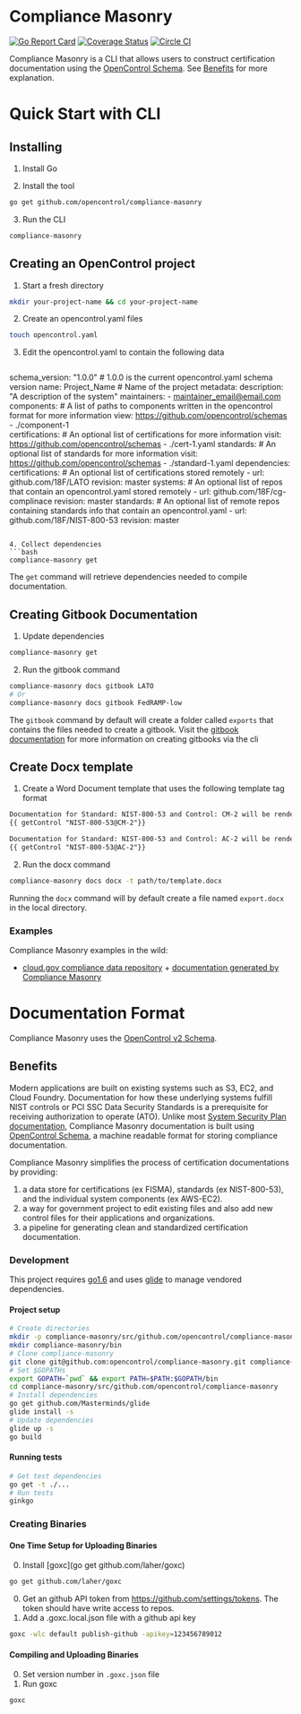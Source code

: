 # Compliance Masonry
[![Go Report Card](https://goreportcard.com/badge/github.com/opencontrol/compliance-masonry)](https://goreportcard.com/report/github.com/opencontrol/compliance-masonry)
[![Coverage Status](https://coveralls.io/repos/github/opencontrol/compliance-masonry/badge.svg?branch=master)](https://coveralls.io/github/opencontrol/compliance-masonry?branch=master)
[![Circle CI](https://circleci.com/gh/opencontrol/compliance-masonry/tree/master.svg?style=svg)](https://circleci.com/gh/opencontrol/compliance-masonry/tree/master)

Compliance Masonry is a CLI that allows users to construct certification documentation using the [OpenControl Schema](https://github.com/opencontrol/schemas). See [Benefits](#benefits) for more explanation.

# Quick Start with CLI

## Installing
1. Install Go

2. Install the tool
  ```bash
  go get github.com/opencontrol/compliance-masonry
  ```
3. Run the CLI
  ```bash
  compliance-masonry
  ```


## Creating an OpenControl project
1. Start a fresh directory
  ```bash
  mkdir your-project-name && cd your-project-name
  ```
2. Create an opencontrol.yaml files
  ```bash
  touch opencontrol.yaml
  ```
3. Edit the opencontrol.yaml to contain the following data  
   ```yaml
  schema_version: "1.0.0" # 1.0.0 is the current opencontrol.yaml schema version
  name: Project_Name # Name of the project
  metadata:
    description: "A description of the system"
    maintainers:
      - maintainer_email@email.com
  components: # A list of paths to components written in the opencontrol format for more information view: https://github.com/opencontrol/schemas
    - ./component-1  
  certifications: # An optional list of certifications for more information visit: https://github.com/opencontrol/schemas
    - ./cert-1.yaml
  standards: # An optional list of standards for more information visit: https://github.com/opencontrol/schemas
    - ./standard-1.yaml
  dependencies:
    certifications: # An optional list of certifications stored remotely
      - url: github.com/18F/LATO
        revision: master
    systems:  # An optional list of repos that contain an opencontrol.yaml stored remotely
      - url: github.com/18F/cg-complinace
        revision: master
    standards:   # An optional list of remote repos containing standards info that contain an opencontrol.yaml
      - url: github.com/18F/NIST-800-53
        revision: master
  ```

4. Collect dependencies
  ```bash
  compliance-masonry get
  ```
  The `get` command will retrieve  dependencies needed to compile documentation.


## Creating Gitbook Documentation
1. Update dependencies
  ```bash
  compliance-masonry get
  ```
2. Run the gitbook command
  ```bash
  compliance-masonry docs gitbook LATO
  # Or
  compliance-masonry docs gitbook FedRAMP-low
  ```

The `gitbook` command by default will create a folder called `exports` that contains the files needed to create a gitbook. Visit the [gitbook documentation](https://github.com/GitbookIO/gitbook-cli) for more information on creating gitbooks via the cli

## Create Docx template
1. Create a Word Document template that uses the following template tag format  

  ```txt
  Documentation for Standard: NIST-800-53 and Control: CM-2 will be rendered below
  {{ getControl "NIST-800-53@CM-2"}}

  Documentation for Standard: NIST-800-53 and Control: AC-2 will be rendered below
  {{ getControl "NIST-800-53@AC-2"}}
  ```
2. Run the docx command

  ```bash
  compliance-masonry docs docx -t path/to/template.docx
  ```
  Running the `docx` command will by default create a file named `export.docx` in the local directory.


### Examples
Compliance Masonry examples in the wild:
* [cloud.gov compliance data repository](https://github.com/18F/cg-compliance) + [documentation generated by Compliance Masonry](https://compliance.cloud.gov/)

# Documentation Format
Compliance Masonry uses the [OpenControl v2 Schema](https://github.com/opencontrol/schemas).

## Benefits
Modern applications are built on existing systems such as S3, EC2, and Cloud Foundry. Documentation for how these underlying systems fulfill NIST controls or PCI SSC Data Security Standards is a prerequisite for receiving authorization to operate (ATO). Unlike most [System Security Plan documentation](http://csrc.nist.gov/publications/nistpubs/800-18-Rev1/sp800-18-Rev1-final.pdf), Compliance Masonry documentation is built using [OpenControl Schema](https://github.com/opencontrol/schemas), a machine readable format for storing compliance documentation.

Compliance Masonry simplifies the process of certification documentations by providing:
1. a data store for certifications (ex FISMA), standards (ex NIST-800-53), and the individual system components (ex AWS-EC2).
2. a way for government project to edit existing files and also add new control files for their applications and organizations.
3. a pipeline for generating clean and standardized certification documentation.

### Development
This project requires [go1.6](https://github.com/moovweb/gvm) and uses [glide](https://github.com/Masterminds/glide) to manage vendored dependencies.

#### Project setup
```bash
# Create directories
mkdir -p compliance-masonry/src/github.com/opencontrol/compliance-masonry
mkdir compliance-masonry/bin
# Clone compliance-masonry
git clone git@github.com:opencontrol/compliance-masonry.git compliance-masonry/src/github.com/opencontrol/compliance-masonry
# Set $GOPATHs
export GOPATH=`pwd` && export PATH=$PATH:$GOPATH/bin
cd compliance-masonry/src/github.com/opencontrol/compliance-masonry
# Install dependencies
go get github.com/Masterminds/glide
glide install -s
# Update dependencies
glide up -s
go build
```

#### Running tests
```bash
# Get test dependencies
go get -t ./...
# Run tests
ginkgo
```

### Creating Binaries
#### One Time Setup for Uploading Binaries
0. Install [goxc](go get github.com/laher/goxc)

  ```bash
  go get github.com/laher/goxc
  ```

0. Get an github API token from https://github.com/settings/tokens. The token should have write access to repos.
0. Add a .goxc.local.json file with a github api key

  ```bash
  goxc -wlc default publish-github -apikey=123456789012
  ```
#### Compiling and Uploading Binaries
0. Set version number in `.goxc.json` file
0. Run goxc

  ```bash
  goxc
  ```
